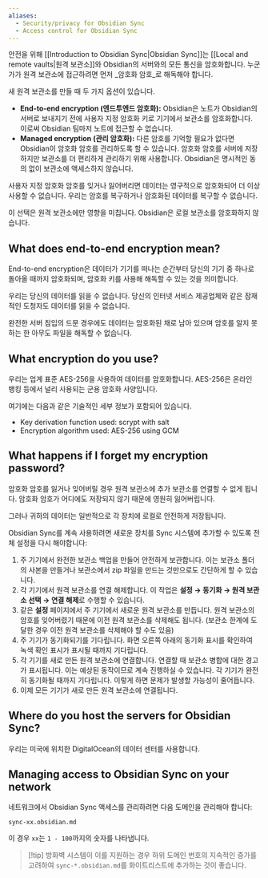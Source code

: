 ```yaml
---
aliases:
  - Security/privacy for Obsidian Sync
  - Access control for Obsidian Sync
---
```


안전을 위해 [[Introduction to Obsidian Sync|Obsidian Sync]]는 [[Local and remote vaults|원격 보관소]]와 Obsidian의 서버와의 모든 통신을 암호화합니다. 누군가가 원격 보관소에 접근하려면 먼저 _암호화 암호_로 해독해야 합니다.

새 원격 보관소를 만들 때 두 가지 옵션이 있습니다.

- **End-to-end encryption (엔드투엔드 암호화):** Obsidian은 노트가 Obsidian의 서버로 보내지기 전에 사용자 지정 암호화 키로 기기에서 보관소를 암호화합니다. 이로써 Obsidian 팀마저 노트에 접근할 수 없습니다.
- **Managed encryption (관리 암호화):** 다른 암호를 기억할 필요가 없다면 Obsidian이 암호화 암호를 관리하도록 할 수 있습니다. 암호화 암호를 서버에 저장하지만 보관소를 더 편리하게 관리하기 위해 사용합니다. Obsidian은 명시적인 동의 없이 보관소에 액세스하지 않습니다.

사용자 지정 암호화 암호를 잊거나 잃어버리면 데이터는 영구적으로 암호화되어 더 이상 사용할 수 없습니다. 우리는 암호를 복구하거나 암호화된 데이터를 복구할 수 없습니다.

이 선택은 원격 보관소에만 영향을 미칩니다. Obsidian은 로컬 보관소를 암호화하지 않습니다.

## What does end-to-end encryption mean?

End-to-end encryption은 데이터가 기기를 떠나는 순간부터 당신의 기기 중 하나로 돌아올 때까지 암호화되며, 암호화 키를 사용해 해독할 수 있는 것을 의미합니다.

우리는 당신의 데이터를 읽을 수 없습니다. 당신의 인터넷 서비스 제공업체와 같은 잠재적인 도청자도 데이터를 읽을 수 없습니다.

완전한 서버 침입의 드문 경우에도 데이터는 암호화된 채로 남아 있으며 암호를 알지 못하는 한 아무도 파일을 해독할 수 없습니다.

## What encryption do you use?

우리는 업계 표준 AES-256을 사용하여 데이터를 암호화합니다. AES-256은 온라인 뱅킹 등에서 널리 사용되는 군용 암호화 사양입니다.

여기에는 다음과 같은 기술적인 세부 정보가 포함되어 있습니다.

- Key derivation function used: scrypt with salt
- Encryption algorithm used: AES-256 using GCM

## What happens if I forget my encryption password?

암호화 암호를 잃거나 잊어버릴 경우 원격 보관소에 추가 보관소를 연결할 수 없게 됩니다. 암호화 암호가 어디에도 저장되지 않기 때문에 영원히 잃어버립니다.

그러나 귀하의 데이터는 일반적으로 각 장치에 로컬로 안전하게 저장됩니다.

Obsidian Sync를 계속 사용하려면 새로운 장치를 Sync 시스템에 추가할 수 있도록 전체 설정을 다시 해야합니다:

1. 주 기기에서 완전한 보관소 백업을 만들어 안전하게 보관합니다. 이는 보관소 폴더의 사본을 만들거나 보관소에서 zip 파일을 만드는 것만으로도 간단하게 할 수 있습니다.
2. 각 기기에서 원격 보관소를 연결 해제합니다. 이 작업은 **설정 → 동기화 → 원격 보관소 선택 → 연결 해제**로 수행할 수 있습니다.
3. 같은 **설정** 페이지에서 주 기기에서 새로운 원격 보관소를 만듭니다. 원격 보관소의 암호를 잊어버렸기 때문에 이전 원격 보관소를 삭제해도 됩니다. (보관소 한계에 도달한 경우 이전 원격 보관소를 삭제해야 할 수도 있음)
4. 주 기기가 동기화되기를 기다립니다. 화면 오른쪽 아래의 동기화 표시를 확인하여 녹색 확인 표시가 표시될 때까지 기다립니다.
5. 각 기기를 새로 만든 원격 보관소에 연결합니다. 연결할 때 보관소 병합에 대한 경고가 표시됩니다. 이는 예상된 동작이므로 계속 진행하실 수 있습니다. 각 기기가 완전히 동기화될 때까지 기다립니다. 이렇게 하면 문제가 발생할 가능성이 줄어듭니다.
6. 이제 모든 기기가 새로 만든 원격 보관소에 연결됩니다.

## Where do you host the servers for Obsidian Sync?

우리는 미국에 위치한 DigitalOcean의 데이터 센터를 사용합니다.

## Managing access to Obsidian Sync on your network

네트워크에서 Obsidian Sync 액세스를 관리하려면 다음 도메인을 관리해야 합니다:

`sync-xx.obsidian.md`

이 경우 `xx`는 `1 - 100`까지의 숫자를 나타냅니다.

> [!tip] 방화벽 시스템이 이를 지원하는 경우 하위 도메인 번호의 지속적인 증가를 고려하여 `sync-*.obsidian.md`를 화이트리스트에 추가하는 것이 좋습니다.
